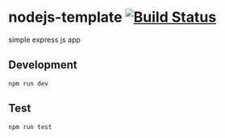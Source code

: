 # nodejs-template [![Build Status](https://travis-ci.org/luanphandinh/nodejs-template.svg?branch=master)](https://travis-ci.org/luanphandinh/nodejs-template)
simple express js app

## Development
`npm run dev`


## Test
`npm run test`
